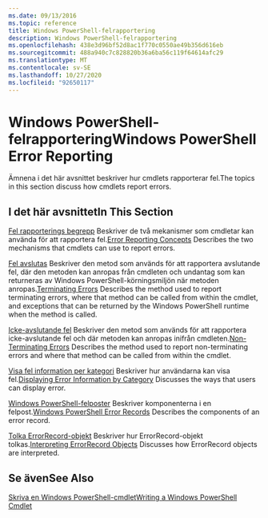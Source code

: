 ```yaml
---
ms.date: 09/13/2016
ms.topic: reference
title: Windows PowerShell-felrapportering
description: Windows PowerShell-felrapportering
ms.openlocfilehash: 438e3d96bf52d8ac1f770c0550ae49b356d616eb
ms.sourcegitcommit: 488a940c7c828820b36a6ba56c119f64614afc29
ms.translationtype: MT
ms.contentlocale: sv-SE
ms.lasthandoff: 10/27/2020
ms.locfileid: "92650117"
---
```

# <a name="windows-powershell-error-reporting"></a><span data-ttu-id="1821d-103">Windows PowerShell-felrapportering</span><span class="sxs-lookup"><span data-stu-id="1821d-103">Windows PowerShell Error Reporting</span></span>

<span data-ttu-id="1821d-104">Ämnena i det här avsnittet beskriver hur cmdlets rapporterar fel.</span><span class="sxs-lookup"><span data-stu-id="1821d-104">The topics in this section discuss how cmdlets report errors.</span></span>

## <a name="in-this-section"></a><span data-ttu-id="1821d-105">I det här avsnittet</span><span class="sxs-lookup"><span data-stu-id="1821d-105">In This Section</span></span>

<span data-ttu-id="1821d-106">[Fel rapporterings begrepp](./error-reporting-concepts.md) Beskriver de två mekanismer som cmdletar kan använda för att rapportera fel.</span><span class="sxs-lookup"><span data-stu-id="1821d-106">[Error Reporting Concepts](./error-reporting-concepts.md) Describes the two mechanisms that cmdlets can use to report errors.</span></span>

<span data-ttu-id="1821d-107">[Fel avslutas](./terminating-errors.md) Beskriver den metod som används för att rapportera avslutande fel, där den metoden kan anropas från cmdleten och undantag som kan returneras av Windows PowerShell-körningsmiljön när metoden anropas.</span><span class="sxs-lookup"><span data-stu-id="1821d-107">[Terminating Errors](./terminating-errors.md) Describes the method used to report terminating errors, where that method can be called from within the cmdlet, and exceptions that can be returned by the Windows PowerShell runtime when the method is called.</span></span>

<span data-ttu-id="1821d-108">[Icke-avslutande fel](./non-terminating-errors.md) Beskriver den metod som används för att rapportera icke-avslutande fel och där metoden kan anropas inifrån cmdleten.</span><span class="sxs-lookup"><span data-stu-id="1821d-108">[Non-Terminating Errors](./non-terminating-errors.md) Describes the method used to report non-terminating errors and where that method can be called from within the cmdlet.</span></span>

<span data-ttu-id="1821d-109">[Visa fel information per kategori](./displaying-error-information.md) Beskriver hur användarna kan visa fel.</span><span class="sxs-lookup"><span data-stu-id="1821d-109">[Displaying Error Information by Category](./displaying-error-information.md) Discusses the ways that users can display error.</span></span>

<span data-ttu-id="1821d-110">[Windows PowerShell-felposter](./windows-powershell-error-records.md) Beskriver komponenterna i en felpost.</span><span class="sxs-lookup"><span data-stu-id="1821d-110">[Windows PowerShell Error Records](./windows-powershell-error-records.md) Describes the components of an error record.</span></span>

<span data-ttu-id="1821d-111">[Tolka ErrorRecord-objekt](./interpreting-errorrecord-objects.md) Beskriver hur ErrorRecord-objekt tolkas.</span><span class="sxs-lookup"><span data-stu-id="1821d-111">[Interpreting ErrorRecord Objects](./interpreting-errorrecord-objects.md) Discusses how ErrorRecord objects are interpreted.</span></span>

## <a name="see-also"></a><span data-ttu-id="1821d-112">Se även</span><span class="sxs-lookup"><span data-stu-id="1821d-112">See Also</span></span>

[<span data-ttu-id="1821d-113">Skriva en Windows PowerShell-cmdlet</span><span class="sxs-lookup"><span data-stu-id="1821d-113">Writing a Windows PowerShell Cmdlet</span></span>](./writing-a-windows-powershell-cmdlet.md)
